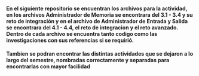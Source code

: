 #### En el siguiente repositorio se encuentran los archivos para la actividad, en los archivos Administrador de Memoria se encontrara del 3.1 - 3.4 y su reto de integración y en el archivo de Administrador de Entrada y Salida se encontrara del 4.1 - 4.4, el reto de integracion y el reto avanzado. Dentro de cada archivo se encuentra tanto codigo como las investigaciones con sus referencias si se requirió.

#### Tambien se podran encontrar las distintas actividades que se dejaron a lo largo del semestre, nombradas correctamente y separadas para encontrarlas con mayor facilidad
